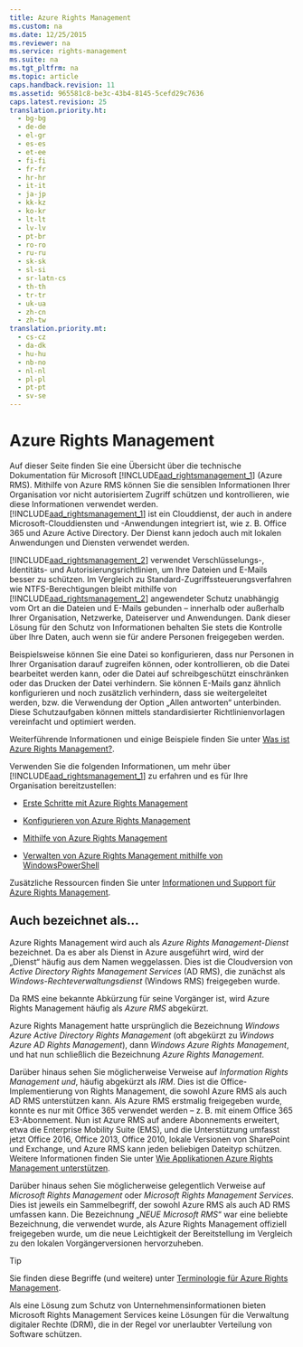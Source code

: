 ```yaml
---
title: Azure Rights Management
ms.custom: na
ms.date: 12/25/2015
ms.reviewer: na
ms.service: rights-management
ms.suite: na
ms.tgt_pltfrm: na
ms.topic: article
caps.handback.revision: 11
ms.assetid: 965581c8-be3c-43b4-8145-5cefd29c7636
caps.latest.revision: 25
translation.priority.ht: 
  - bg-bg
  - de-de
  - el-gr
  - es-es
  - et-ee
  - fi-fi
  - fr-fr
  - hr-hr
  - it-it
  - ja-jp
  - kk-kz
  - ko-kr
  - lt-lt
  - lv-lv
  - pt-br
  - ro-ro
  - ru-ru
  - sk-sk
  - sl-si
  - sr-latn-cs
  - th-th
  - tr-tr
  - uk-ua
  - zh-cn
  - zh-tw
translation.priority.mt: 
  - cs-cz
  - da-dk
  - hu-hu
  - nb-no
  - nl-nl
  - pl-pl
  - pt-pt
  - sv-se
---
```

# Azure Rights Management
Auf dieser Seite finden Sie eine Übersicht über die technische Dokumentation für Microsoft [!INCLUDE[aad_rightsmanagement_1](../../ems/AADRightsMgmt/includes/aad_rightsmanagement_1_md.md)] (Azure RMS). Mithilfe von Azure RMS können Sie die sensiblen Informationen Ihrer Organisation vor nicht autorisiertem Zugriff schützen und kontrollieren, wie diese Informationen verwendet werden.[!INCLUDE[aad_rightsmanagement_1](../../ems/AADRightsMgmt/includes/aad_rightsmanagement_1_md.md)] ist ein Clouddienst, der auch in andere Microsoft-Clouddiensten und -Anwendungen integriert ist, wie z. B. Office 365 und Azure Active Directory. Der Dienst kann jedoch auch mit lokalen Anwendungen und Diensten verwendet werden.

[!INCLUDE[aad_rightsmanagement_2](../../ems/AADRightsMgmt/includes/aad_rightsmanagement_2_md.md)] verwendet Verschlüsselungs-, Identitäts- und Autorisierungsrichtlinien, um Ihre Dateien und E-Mails besser zu schützen. Im Vergleich zu Standard-Zugriffssteuerungsverfahren wie NTFS-Berechtigungen bleibt mithilfe von [!INCLUDE[aad_rightsmanagement_2](../../ems/AADRightsMgmt/includes/aad_rightsmanagement_2_md.md)] angewendeter Schutz unabhängig vom Ort an die Dateien und E-Mails gebunden – innerhalb oder außerhalb Ihrer Organisation, Netzwerke, Dateiserver und Anwendungen. Dank dieser Lösung für den Schutz von Informationen behalten Sie stets die Kontrolle über Ihre Daten, auch wenn sie für andere Personen freigegeben werden.

Beispielsweise können Sie eine Datei so konfigurieren, dass nur Personen in Ihrer Organisation darauf zugreifen können, oder kontrollieren, ob die Datei bearbeitet werden kann, oder die Datei auf schreibgeschützt einschränken oder das Drucken der Datei verhindern. Sie können E-Mails ganz ähnlich konfigurieren und noch zusätzlich verhindern, dass sie weitergeleitet werden, bzw. die Verwendung der Option „Allen antworten“ unterbinden. Diese Schutzaufgaben können mittels standardisierter Richtlinienvorlagen vereinfacht und optimiert werden.

Weiterführende Informationen und einige Beispiele finden Sie unter [Was ist Azure Rights Management?](../../ems/AADRightsMgmt/What-is-Azure-Rights-Management-.md).

Verwenden Sie die folgenden Informationen, um mehr über [!INCLUDE[aad_rightsmanagement_1](../../ems/AADRightsMgmt/includes/aad_rightsmanagement_1_md.md)] zu erfahren und es für Ihre Organisation bereitzustellen:

-   [Erste Schritte mit Azure Rights Management](../../ems/AADRightsMgmt/Getting-Started-with-Azure-Rights-Management.md)

-   [Konfigurieren von Azure Rights Management](../../ems/AADRightsMgmt/Configuring-Azure-Rights-Management.md)

-   [Mithilfe von Azure Rights Management](../../ems/AADRightsMgmt/Using-Azure-Rights-Management.md)

-   [Verwalten von Azure Rights Management mithilfe von WindowsPowerShell](../../ems/AADRightsMgmt/Administering-Azure-Rights-Management-by-Using-Windows-PowerShell.md)

Zusätzliche Ressourcen finden Sie unter [Informationen und Support für Azure Rights Management](../../ems/AADRightsMgmt/Information-and-Support-for-Azure-Rights-Management.md).

## Auch bezeichnet als...
Azure Rights Management wird auch als *Azure Rights Management-Dienst* bezeichnet. Da es aber als Dienst in Azure ausgeführt wird, wird der „Dienst“ häufig aus dem Namen weggelassen. Dies ist die Cloudversion von *Active Directory Rights Management Services* (AD RMS), die zunächst als *Windows-Rechteverwaltungsdienst* (Windows RMS) freigegeben wurde.

Da RMS eine bekannte Abkürzung für seine Vorgänger ist, wird Azure Rights Management häufig als *Azure RMS* abgekürzt.

Azure Rights Management hatte ursprünglich die Bezeichnung *Windows Azure Active Directory Rights Management* (oft abgekürzt zu *Windows Azure AD Rights Management*), dann  *Windows Azure Rights Management*, und hat nun schließlich die Bezeichnung *Azure Rights Management*.

Darüber hinaus sehen Sie möglicherweise Verweise auf *Information Rights Management und*, häufig abgekürzt als *IRM*. Dies ist die Office-Implementierung von Rights Management, die sowohl Azure RMS als auch AD RMS unterstützen kann.  Als Azure RMS erstmalig freigegeben wurde, konnte es nur mit Office 365 verwendet werden – z. B. mit einem Office 365 E3-Abonnement. Nun ist Azure RMS auf andere Abonnements erweitert, etwa die Enterprise Mobility Suite (EMS), und die Unterstützung umfasst jetzt Office 2016, Office 2013, Office 2010, lokale Versionen von SharePoint und Exchange, und Azure RMS kann jeden beliebigen Dateityp schützen. Weitere Informationen finden Sie unter [Wie Applikationen Azure Rights Management unterstützen](../../ems/AADRightsMgmt/How-Applications-Support-Azure-Rights-Management.md).

Darüber hinaus sehen Sie möglicherweise gelegentlich Verweise auf *Microsoft Rights Management* oder *Microsoft Rights Management Services*. Dies ist jeweils ein Sammelbegriff, der sowohl Azure RMS als auch AD RMS umfassen kann.  Die Bezeichnung „*NEUE Microsoft RMS*“ war eine beliebte Bezeichnung, die verwendet wurde, als Azure Rights Management offiziell freigegeben wurde, um die neue Leichtigkeit der Bereitstellung im Vergleich zu den lokalen Vorgängerversionen hervorzuheben.

> [!TIP]
> Sie finden diese Begriffe (und weitere) unter [Terminologie für Azure Rights Management](../../ems/AADRightsMgmt/Terminology-for-Azure-Rights-Management.md).

Als eine Lösung zum Schutz von Unternehmensinformationen bieten Microsoft Rights Management Services keine Lösungen für die Verwaltung digitaler Rechte (DRM), die in der Regel vor unerlaubter Verteilung von Software schützen.

